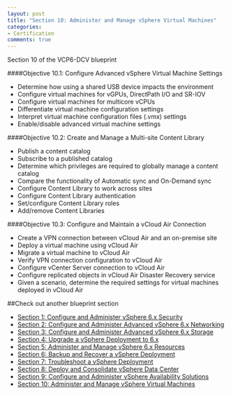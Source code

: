 ```yaml
---
layout: post
title: "Section 10: Administer and Manage vSphere Virtual Machines"
categories:
- Certification
comments: true
---
```

Section 10 of the VCP6-DCV blueprint

####Objective 10.1: Configure Advanced vSphere Virtual Machine Settings
- Determine how using a shared USB device impacts the environment
- Configure virtual machines for vGPUs, DirectPath I/O and SR-IOV
- Configure virtual machines for multicore vCPUs
- Differentiate virtual machine configuration settings
- Interpret virtual machine configuration files (.vmx) settings
- Enable/disable advanced virtual machine settings

####Objective 10.2: Create and Manage a Multi-site Content Library
- Publish a content catalog
- Subscribe to a published catalog
- Determine which privileges are required to globally manage a content catalog
- Compare the functionality of Automatic sync and On-Demand sync
- Configure Content Library to work across sites
- Configure Content Library authentication
- Set/configure Content Library roles
- Add/remove Content Libraries

####Objective 10.3: Configure and Maintain a vCloud Air Connection
- Create a VPN connection between vCloud Air and an on-premise site
- Deploy a virtual machine using vCloud Air
- Migrate a virtual machine to vCloud Air
- Verify VPN connection configuration to vCloud Air
- Configure vCenter Server connection to vCloud Air
- Configure replicated objects in vCloud Air Disaster Recovery service
- Given a scenario, determine the required settings for virtual machines deployed in vCloud Air

##Check out another blueprint section
- [Section 1: Configure and Administer vSphere 6.x Security](/certification/section-1-configure-and-administer-vsphere-6x-security/)
- [Section 2: Configure and Administer Advanced vSphere 6.x Networking](/certification/section-2-configure-and-administer-advanced-vsphere-6x-networking/)
- [Section 3: Configure and Administer Advanced vSphere 6.x Storage](/certification/section-3-configure-and-administer-advanced-vsphere-6x-storage/)
- [Section 4: Upgrade a vSphere Deployment to 6.x](/certification/section-4-upgrade-a-vsphere-deployment-to-6x/)
- [Section 5: Administer and Manage vSphere 6.x Resources](/certification/section-5-administer-and-manage-vsphere-6x-resources/)
- [Section 6: Backup and Recover a vSphere Deployment](/certification/section-6-backup-and-recover-a-vsphere-deployment/)
- [Section 7: Troubleshoot a vSphere Deployment](/certification/section-7-troubleshoot-a-vsphere-deployment/)
- [Section 8: Deploy and Consolidate vSphere Data Center](/certification/section-8-deploy-and-consolidate-vsphere-data-center/)
- [Section 9: Configure and Administer vSphere Availability Solutions](/certification/section-9-configure-and-administer-vsphere-availability-solutions/)
- [Section 10: Administer and Manage vSphere Virtual Machines](/certification/section-10-administer-and-manage-vsphere-virtual-machines/)
